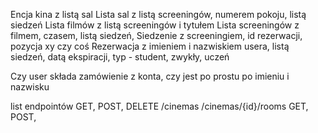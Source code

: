Encja kina z listą sal
Lista sal z listą screeningów, numerem pokoju, listą siedzeń
Lista filmów z listą screeningów i tytułem
Lista screeningów z filmem, czasem, listą siedzeń, 
Siedzenie z screeningiem, id rezerwacji, pozycja xy czy coś
Rezerwacja z imieniem i nazwiskiem usera, listą siedzeń, datą ekspiracji, typ - student, zwykły, uczeń

Czy user składa zamówienie z konta, czy jest po prostu po imieniu i nazwisku

list endpointów
GET, POST, DELETE
/cinemas
/cinemas/{id}/rooms
GET, POST,